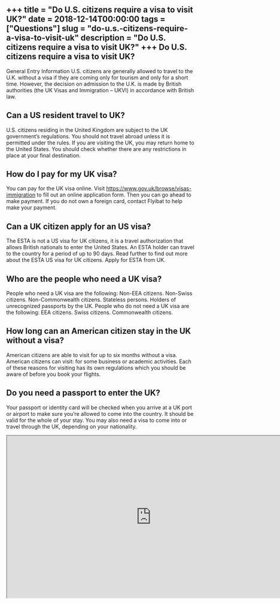 +++
title = "Do U.S. citizens require a visa to visit UK?"
date = 2018-12-14T00:00:00
tags = ["Questions"]
slug = "do-u.s.-citizens-require-a-visa-to-visit-uk"
description = "Do U.S. citizens require a visa to visit UK?"
+++
Do U.S. citizens require a visa to visit UK?
--------------------------------------------

General Entry Information U.S. citizens are generally allowed to travel to the U.K. without a visa if they are coming only for tourism and only for a short time. However, the decision on admission to the U.K. is made by British authorities (the UK Visas and Immigration – UKVI) in accordance with British law.

Can a US resident travel to UK?
-------------------------------

U.S. citizens residing in the United Kingdom are subject to the UK government’s regulations. You should not travel abroad unless it is permitted under the rules. If you are visiting the UK, you may return home to the United States. You should check whether there are any restrictions in place at your final destination.

How do I pay for my UK visa?
----------------------------

You can pay for the UK visa online. Visit https://www.gov.uk/browse/visas-immigration to fill out an online application form. Then you can go ahead to make payment. If you do not own a foreign card, contact Flyibat to help make your payment.

Can a UK citizen apply for an US visa?
--------------------------------------

The ESTA is not a US visa for UK citizens, it is a travel authorization that allows British nationals to enter the United States. An ESTA holder can travel to the country for a period of up to 90 days. Read further to find out more about the ESTA US visa for UK citizens. Apply for ESTA from UK.

Who are the people who need a UK visa?
--------------------------------------

People who need a UK visa are the following: Non-EEA citizens. Non-Swiss citizens. Non-Commonwealth citizens. Stateless persons. Holders of unrecognized passports by the UK. People who do not need a UK visa are the following: EEA citizens. Swiss citizens. Commonwealth citizens.

How long can an American citizen stay in the UK without a visa?
---------------------------------------------------------------

American citizens are able to visit for up to six months without a visa. American citizens can visit: for some business or academic activities. Each of these reasons for visiting has its own regulations which you should be aware of before you book your flights.

Do you need a passport to enter the UK?
---------------------------------------

Your passport or identity card will be checked when you arrive at a UK port or airport to make sure you’re allowed to come into the country. It should be valid for the whole of your stay. You may also need a visa to come into or travel through the UK, depending on your nationality.

<iframe allow="accelerometer; autoplay; clipboard-write; encrypted-media; gyroscope; picture-in-picture" allowfullscreen="" class="__youtube_prefs__  epyt-is-override  no-lazyload" data-no-lazy="1" data-origheight="433" data-origwidth="770" data-skipgform_ajax_framebjll="" height="433" id="_ytid_20531" loading="lazy" src="https://www.youtube.com/embed/gMUVAl9G9ZE?enablejsapi=1&autoplay=0&cc_load_policy=0&cc_lang_pref=&iv_load_policy=1&loop=0&modestbranding=0&rel=1&fs=1&playsinline=0&autohide=2&theme=dark&color=red&controls=1&" title="YouTube player" width="770"></iframe>